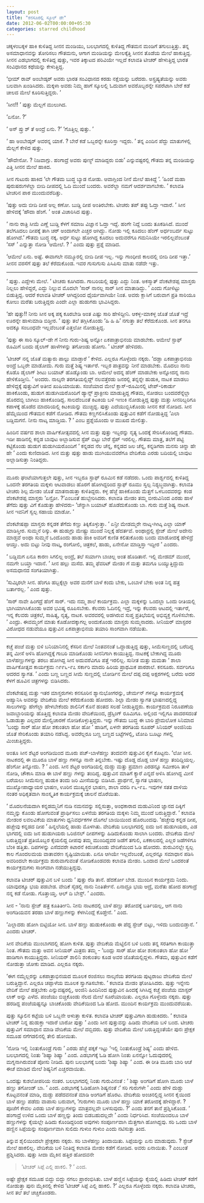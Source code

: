 ```yaml
---
layout: post
title: "ಕನಸೂರಲ್ಲಿ ಸ್ಕೂಲ್ ಡೇ"
date: 2012-06-02T00:00:00+05:30
categories: starred childhood
---
```

ಚಕ್ಕಳಂಬಕ್ಕಳ ಹಾಕಿ ಕುಳಿತಿದ್ದ ಸೀನನ ಮಂಡಿಯು, ಬಲಭಾಗದಲ್ಲಿ ಕುಳಿತಿದ್ದ ಗೌತಮನ
ಮಂಡಿಗೆ ತಗುಲುತ್ತಿತ್ತು. ತನ್ನ ಅಸಮಾಧಾನವನ್ನು ತೋರಿಸಲು ಗೌತಮನು, ಆಗಾಗ ಮಂಡಿಯನ್ನು
ಮೇಲಕ್ಕೆತ್ತಿ ಸೀನನ ತೊಡೆಯ ಮೇಲೆ ಹಾಕುತ್ತಿದ್ದ. ಸೀನನ ಎಡಭಾಗದಲ್ಲಿ ಕುಳಿತಿದ್ದ
ಪುತ್ತು, ಇವರ ತಿಕ್ಕಾಟದ ಪರಿವಿಯೇ ಇಲ್ಲದೆ ಕಲಾವತಿ ಟೀಚರ್ ಹೇಳುತ್ತಿದ್ದ ಭಾರತ
ಸಂವಿಧಾನದ ಕಥೆಯನ್ನು ಕೇಳುತ್ತಿದ್ದ.

‘ಭೀಮ್ ರಾವ್ ಅಂಬೇಡ್ಕರ್ ಅವರು ಭಾರತ ಸಂವಿಧಾನದ ಕರಡು ನಕ್ಷೆಯನ್ನು ಬರೆದರು.
ಅಸ್ಪ್ರಷ್ಯತೆಯನ್ನು ಅವರು ಬಲವಾಗಿ ಖಂಡಿಸಿದರು. ಮಕ್ಕಳಾ ಅವರು ನಿಮ್ಮ ಹಾಗೆ ಸ್ಕೂಲಲ್ಲಿ
ಓದುವಾಗ ಅವರೊಬ್ಬರನ್ನೇ ಸಪರೆಟಾಗಿ ಬೇರೆ ಕಡೆ ಚೀಲದ ಮೇಲೆ ಕೂರಿಸುತ್ತಿದ್ದರು. ’
<!--more-->
‘ಸೀನ!! ’ ಪುತ್ತು ಮೆಲ್ಲಗೆ ಮುಲುಗಿದ.

‘ಏನೋ. ?’

‘ ಅಸ್ ಪ್ರು ಶ್ ತೆ ಅಂದ್ರೆ ಏನು. ?’ ‘ಗೊತ್ತಿಲ್ಲ ಪುತ್ತು. ’

‘ ಹಾ ಅಂಬೇಡ್ಕರ್ ಅವರನ್ನ ಯಾಕೆ. ? ಬೇರೆ ಕಡೆ ಒಬ್ಬರನ್ನೇ ಕೂರಿಸ್ತಾ ಇದ್ದರು. ’ ತನ್ನ
ಎಂದಿನ ಪೆದ್ದು ಮಾತುಗಳಲ್ಲಿ ಮೆಲ್ಲಗೆ ಕೇಳಿದ ಪುತ್ತು.

‘ಹೌದೇನೋ. ? ನಿಜವಾಗ್ಲು. ಹಂಗಾದ್ರೆ ಅವರು ಪುಣ್ಯ್ ಮಾಡಿದ್ದರು ಬಿಡು’
ಎನ್ನುವಷ್ಟರಲ್ಲಿ ಗೌತಮ ತನ್ನ ಮಂಡಿಯನ್ನು ಎತ್ತಿ ಸೀನನ ಮೇಲೆ ಹಾಕಿದ.

ಸೀನ ಗುಟುರು ಹಾಕಿದ ‘ಲೇ ಗೌತಮ ಬುದ್ಧ ಬ್ಯಾಡ ನೋಡು. ಆವಾಗ್ಲಿಂದ ನೀನೆ ಮೇಲೆ ಹಾಕಿದ್ದೆ
’. ‘ಹಿಂದೆ ಮಹಾ ಪುರುಷರುಗಳೆಲ್ಲಾ ಬೀದಿ ದೀಪದಲ್ಲಿ ಓದಿ ಮುಂದೆ ಬಂದರು. ಅವರೆಲ್ಲಾ
ನಮಗೆ ಆದರ್ಶವಾಗಬೇಕು. ’ ಕಲಾವತಿ ಟೀಚರಿನ ಪಾಠ ಮುಂದುವರೆದಿತ್ತು.

‘ಪುತ್ತು ಅದು ಬೀದಿ ದೀಪ ಅಲ್ಲ ಕಣೋ. ಬುಡ್ಡಿ ದೀಪ ಅಂತಿರಬೇಕು. ಟೀಚರು ತಪ್ ತಪ್ಪು
ಓದ್ತಾ ಇದಾರೆ. ’ ಸೀನ ಹೇಳಿದಕ್ಕೆ ‘ಹೌದಾ ಹೆಂಗೆ. ’ ಅಂತ ವಿಚಾರಿಸಿದ ಪುತ್ತು.

‘ ನಾನು ರಾತ್ರಿ ಸೀಮೆ ಎಣ್ಣೆ ಬುಡ್ಡಿ ಕೆಳಗೆ ಸಮಾಜ ವಿಜ್ಞಾನ ಓದ್ತಾ ಇದ್ದೆ. ಹಂಗೇ
ನಿದ್ದೆ ಬಂದು ತೂಕಡಿಸಿದೆ. ಮುಂದೆ ತಲೆಗೂದಲು ದೀಪಕ್ಕೆ ತಾಗಿ ಚರ್ ಅಂದಾಗಲೇ ಎಚ್ಚರ
ಆಗಿದ್ದು. ನೋಡು ಇಲ್ಲಿ ಕೂದಲು ಹೆಂಗ್ ಅರ್ಧಂಬರ್ದ ಸುಟ್ಟು ಹೋಗಿದೆ.’ ಗೌತಮ ಬುದ್ಧ
ನಕ್ಕ. ಅರ್ಧ ಸುಟ್ಟು ಹೋಗಿದ್ದ ಕೂದಲು ಅದುವರೆಗೂ ಗಮನಿಸಿಯೇ ಇರಲಿಲ್ಲವೆಂಬಂತೆ ‘ಸಸ್ ’
ಎನ್ನುತ್ತಾ ನೋಡಿ ‘ಆಮೇಲೆ. ? ’ ಎಂದು ಪುತ್ತು ಪ್ರಶ್ನೆ ಮಾಡಿದ.

‘ಆಮೇಲೆ ಏನು. ಅಷ್ಟೆ. ಈವಾಗಲೇ ನಮ್ಮೂರಲ್ಲಿ ಬೀದಿ ದೀಪ ಇಲ್ಲ. ಇನ್ನು ಗಾಂಧೀಜಿ
ಕಾಲದಲ್ಲಿ ಬೀದಿ ದೀಪ ಇತ್ತಾ.’ ಸೀನನ ವರಸೆಗೆ ಪುತ್ತು ತಲೆ ಕೆರೆದುಕೊಂಡ. ಇವರ
ಗುಸುಗುಸು ಪಿಸಿಪಿಸು ಮಾತು ನಡೆದೇ ಇತ್ತು.

* * * * *

‘ ಪುತ್ತು. ಎದ್ದೇಳು ಮೇಲೆ. ’ ಟೀಚರು ಕೂಗಿದರು. ಗಾಬರಿಯಲ್ಲಿ ಪುತ್ತು ಎದ್ದು ನಿಂತ.
ಅಕಸ್ಮಾತ್ ವೆಂಕಟೇಶಪ್ಪ ಮಾಸ್ತರು ನಿಲ್ಲಲು ಹೇಳಿದ್ದರೆ, ಎದ್ದು ನಿಲ್ಲುವ ಮೊದಲೇ ‘ಸಾರ್
ನಾನಲ್ಲ ಸಾರ್ ಸೀನ ಮಾತಾಡಿದ್ದು. ’ ಎಂದು ಗೋಳಿಟ್ಟು ಬಿಡುತ್ತಿದ್ದ. ಆದರೆ ಕಲಾವತಿ
ಟೀಚರ್ ಆಗಿದ್ದರಿಂದ ಧೈರ್ಯವಾಗಿಯೇ ನಿಂತ. ಅವರು ಕ್ಲಾಸಿಗೆ ಬರುವಾಗ ಪ್ರತಿ ಸಾರಿಯೂ
ಕೋಲು ಮರೆತು ಬರುತ್ತಿದ್ದರು ಎಂದೇ ಎಲ್ಲಾ ಹುಡುಗರು ಭಾವಿಸಿದ್ದರು.

‘ಹೇ ಪುತ್ತು!! ನೀನು ಸೀನ ಅಕ್ಕ ಪಕ್ಕ ಕೂರಬೇಡಿ ಅಂತ ಎಷ್ಟು ಸಾರಿ ಹೇಳಿದ್ದೀನಿ.
ಆಕಳ್ಳ-ಮಾಕಳ್ಳ ಜೊತೆ ಜೊತೆ ಇದ್ರೆ ಊರನ್ನೇ ಹಾಳುಮಾಡಿ ಬಿಡ್ತೀರ. ’ ಪುತ್ತು ತಲೆ
ತಗ್ಗಿಸಿಕೊಂಡು ‘ಹಿ ಹಿ ಹಿ’ ನಗುತ್ತಾ ತಲೆ ಕೆರೆದುಕೊಂಡ. ಸೀನ ತನಗೂ ಅದಕ್ಕೂ ಸಂಬಂಧವೇ
ಇಲ್ಲವೆಂಬಂತೆ ಎತ್ತಲೋ ನೋಡುತ್ತಿದ್ದ.

‘ಪುತ್ತು ಈ ಸಾರಿ ಸ್ಕೂಲ್-ಡೇ ಗೆ ನೀನು ಗುರು-ಶಿಷ್ಯ ಅನ್ನೋ ಏಕಪಾತ್ರಾಭಿನಯ ಮಾಡಬೇಕು.
ಆಮೇಲೆ ಸ್ಟಾಫ್ ರೂಮಿಗೆ ಬಂದು ಡೈಲಾಗ್ ಹಾಳೆಗಳನ್ನು ತಗೋಂಡು ಹೋಗು. ’ ಟೀಚರ್ ಹೇಳಿದರು.

‘ಟೀಚರ್ ನನ್ನ ಜೊತೆ ಮತ್ಯಾರು ಪಾಲ್ಟು ಮಾಡ್ತಾರೆ ’ ಕೇಳಿದ. ಎಲ್ಲರೂ ಗೊಳ್ಳೆಂದು
ನಕ್ಕರು. ‘ದಡ್ಡಾ ಏಕಪಾತ್ರಾಭಿನಯ ಅಂದ್ರೆ ಒಬ್ಬರೇ ಮಾಡೋದು. ಗುರು ಮತ್ತೆ ಶಿಷ್ಯ
ಇರ್ತಾರೆ. ಇಬ್ಬರ ಪಾತ್ರವನ್ನು ನೀನೆ ಮಾಡಬೇಕು. ಮೊದಲು ನಾನು ಕೊಡೊ ಡೈಲಾಗ್ ಶೀಟು
ಬಯಾಟ್ ಹೊಡ್ಕೊಂಡು ಬಾ. ಆಮೇಲೆ ಅದನ್ನ ಹೆಂಗ್ ಮಾಡಬೇಕು ಅನ್ನೋದನ್ನ ನಾನು
ಹೇಳಿಕೊಡ್ತೀನಿ. ’ ಅಂದರು. ನಾಲ್ಕನೇ ತರಗತಿಯಲ್ಲಿದ್ದ್ ನಲವತ್ತೆರಡು ಜನರಲ್ಲಿ
ತನ್ನನ್ನೇ ಹುಡುಕಿ, ನಾಟಕ ಮಾಡಲು ಹೇಳಿದ್ದಕ್ಕೆ ಪುತ್ತುವಿಗೆ ಅತೀವ ಖುಷಿಯಾಯಿತು.
ಸಂಜೆಯಾದ ಮೇಲೆ ಕ್ಲಾಸ್-ರೂಮಿನಲ್ಲಿ ಟೇಪ್-ರಿಕಾರ್ಡು ಹಾಕಿಕೊಂಡು, ಹುಡುಗ
ಹುಡುಗಿಯರೊಂದಿಗೆ ಡ್ಯಾನ್ಸ್ ಪ್ರಾಕ್ಟೀಸು ಮಾಡುತ್ತಿದ್ದ ಗೌತಮ, ನೋಡಲು
ಬಂದವರೆನ್ನೆಲ್ಲಾ ಹೊರದಬ್ಬಿ ಬಾಗಿಲು ಹಾಕಿಕೊಂಡಿದ್ದ. ಸಾಲದೆಂಬಂತೆ ಕಿಟಕಿಯ ಬಳಿ ಇಣುಕಿ
ನೋಡುತ್ತಿದ್ದ ಪುತ್ತು ಮತ್ತು ಸೀನರಿಬ್ಬರಿಗೂ ಕಪಾಳಕ್ಕೆ ಹೊಡೆದ ಮಾದರಿಯಲ್ಲಿ
ಕಿಟಕಿಯನ್ನು ಮುಚ್ಚಿದ್ದ. ಪುತ್ತು ಎದೆಯುಬ್ಬಿಸಿಕೊಂಡು ಸೀನನ ಕಡೆ ನೋಡಿದ. ಸೀನ
ಹೆಮ್ಮೆಯಿಂದ ಗೌತಮನ ಕಡೆಗೆ ನೋಡಿದ. ಗೌತಮ ಕಣ್ಣಗಲಿಸಿಕೊಂಡು ಪುತ್ತುವಿನ ಕಡೆಗೆ
ನೋಡುತ್ತಿದ್ದ ‘ಎಲಾ ಬಡ್ಡಿಮಗನೆ. ನೀನು ನಾಟ್ಕ ಮಾಡ್ತಿಯ. ? ’ ಎಂಬ ಪ್ರಶ್ನೆಯೊಂದು ಆ
ಮುಖದ ಮೇಲಿತ್ತು.

ಹಿಂದಿನ ವರ್ಷದ ಶಾಲಾ ವಾರ್ಷಿಕೋತ್ಸವದಲ್ಲಿ ಸೀನ ಮತ್ತು ಪುತ್ತು ಇಬ್ಬರನ್ನು ನೃತ್ಯ
ಒಂದಕ್ಕೆ ಸೇರಿಸಿಕೊಂಡಿದ್ದ ಗೌತಮ. ಇಡೀ ಹಾಡಿನಲ್ಲಿ ಕನ್ನಡ ಬಾವುಟ ಅಲ್ಲಾಡಿಸುವ ಸ್ಟೆಪ್
ಬಿಟ್ಟು ಬೇರೆ ಸ್ಟೆಪ್ ಇರಲಿಲ್ಲ. ಗೌತಮ ಮಾತ್ರ, ತಲೆಗೆ ಪಟ್ಟಿ ಕಟ್ಟಿಕೊಂಡು ಹುಡುಗ
ಹುಡುಗಿಯರೊಂದಿಗೆ ‘ ಕನ್ನಡದ ನೆಲ ಚೆನ್ನ, ಕನ್ನಡದ ಜಲ ಚೆನ್ನ, ಕನ್ನಡಿಗರಾ ಮನಸು
ಚಿನ್ನಾ ಹೇ ಹೇ ’ ಎಂದು ಕುಣಿದಾಡಿದ. ಸೀನ ಮತ್ತು ಪುತ್ತು ಹಾಡು ಮುಗಿಯುವವರೆಗೂ
ವೇದಿಕೆಯ ಎರಡು ಬದಿಯಲ್ಲಿ ಬಾವುಟ ಅಲ್ಲಾಡಿಸುತ್ತಾ ನಿಂತಿದ್ದರು.

* * * * *

ಮೂರು ಘಂಟೆಯಾಗುತ್ತಲೇ ಪುತ್ತು, ಸೀನ ಇಬ್ಬರೂ ಸ್ಟಾಫ್ ರೂಮಿನ ಕಡೆ ನಡೆದರು. ಒಂದು
ಪಾರ್ಶ್ವದಲ್ಲಿ ಕುಳಿತಿದ್ದ ಒಂದನೇ ತರಗತಿಯ ಮಕ್ಕಳು ಆಟವಾಡಲು ಹೊರಗೆ ಹೋಗಿದ್ದರಿಂದ
ಸ್ಟಾಫ್ ರೂಮು ಸ್ವಲ್ಪ ನಿಶ್ಯಬ್ಧವಾಗಿತ್ತು. ಕಲಾವತಿ ಟೀಚರು ಶಿಲ್ಪ ಮೇಡಂ ಜೊತೆ
ಮಾತನಾಡುತ್ತಾ ಕುಳಿತಿದ್ದರು. ಕಳ್ಳ ಹೆಜ್ಜೆ ಹಾಕಿಕೊಂಡು ಮೆತ್ತಗೆ ಒಳಬಂದವರನ್ನು ಕಂಡ
ವೆಂಕಟೇಶಪ್ಪ ಮಾಸ್ತರು ‘ಏನ್ರೋ. ?’ಎಂಬಂತೆ ಹುಬ್ಬೇರಿಸಿದರು. ಕಲಾವತಿ ಮೇಡಂ ತಮ್ಮ
ಬೀರುವಿನಿಂದ ಎರಡು ಹಾಳೆ ತೆಗೆದು ಪುತ್ತು ವಿಗೆ ಕೊಡುತ್ತಾ ಹೇಳಿದರು- ‘ಚೆನ್ನಾಗಿ
ಬಯಾಟ್ ಹೊಡೆದುಕೊಂಡು ಬಾ. ಗುರು ಮತ್ತೆ ಶಿಷ್ಯ ನಾಟಕ. ಸೀನ ಇವನಿಗೆ ಸ್ವಲ್ಪ ಸಹಾಯ
ಮಾಡೋ. ’

ವೆಂಕಟೇಷಪ್ಪಾ ಮಾಸ್ತರು ಕನ್ನಡಕ ತೆಗೆದು ಕಣ್ಣು ತಿಕ್ಕಿಕೊಳ್ಳುತ್ತಾ. ‘ ಏನ್ರೀ
ಮೇಡಮ್ಮರೇ ನಾಟ್ಕ-ಗೀಟ್ಕ ಎಲ್ಲಾ ಯಾಕ್ ಮಾಡಿಸ್ತೀರ. ಸುಮ್ಮನೆ ರಿಸ್ಕು. ಈ ಹುಡುಗ್ರು
ಮೇಷ್ಟ್ರು ಮುಂದೆ ನಿಲ್ಲಕ್ಕೆ ಹೆದರ್ತವೆ. ಅಂಥಾದ್ರಲ್ಲಿ ಸ್ಟೇಜ್ ಮೇಲೆ ಅದೇನು ಮಾಡ್ತವೆ
ಅಂಥಾ ಸುಮ್ಮನೆ ಒಂದೊಂದು ಹಾಡು ಹಾಕಿ ಅವರಿಗೆ ಕುಣಿತ ಕಲಿತುಕೊಂಡು ಬಂದು ಮಾಡೋದಕ್ಕೆ
ಹೇಳಿದ್ರೆ ಆಯ್ತು. ಅದು ಬಿಟ್ಟು ನೀವು ನಾಟ್ಕ, ರಂಗೋಲಿ, ಚಿತ್ರಕಲೆ, ಹಾಡು, ಏನೇನೋ
ಮಾಡ್ತಿಸ್ತಾ ಇದ್ದೀರ ’ ಎಂದರು.

‘ ಬಡ್ಡಿಮಗ ಏನೂ ಕಾರಣ ಸಿಗಲಿಲ್ಲ ಅಂದ್ರೆ, ತಲೆ ಸರ್ಯಾಗಿ ಬಾಚಿಲ್ಲ ಅಂತ ಹೊಡಿತಾನೆ.
ಇಲ್ಲಿ ಮೇಡಮ್ ಮುಂದೆ, ನಮಗೇ ಬಯ್ತಾ ಇದಾನೆ. ’ ಸೀನ ಹಲ್ಲು ಮಸೆದ. ತಮ್ಮ ಫೆವರಿಟ್ ಮೇಡಂ
ಗೆ ಮತ್ತು ತಮಗೂ ಬಯ್ಯುತ್ತಿದ್ದುದು ಅಸಮಧಾನದ ಸಂಗತಿಯಾಗಿತ್ತು.

‘ಸುಮ್ಕಿರಲೇ ಸೀನ. ಹೆಂಗೂ ಹಬ್ಬಕ್ಕೆಲ್ಲಾ ಅವರ ಮನೆಗೆ ಬಾಳೆ ಕಂದು ಬೇಕು, ಒಂಬಾಳೆ ಬೇಕು
ಅಂತ ನಿನ್ನ ಹತ್ರ ಬರ್ತಾರಲ್ಲ. ’ ಎಂದ ಪುತ್ತು.

‘ಸಾರ್ ನಾವೇ ಹಿಂಗದ್ರೆ ಹೆಂಗೆ ಸಾರ್. ಇದು ನಮ್ಮ ಶಾಲೆ ಕಾರ್ಯಕ್ರಮ. ಎಲ್ಲಾ ಮಕ್ಕಳನ್ನು
ಒಂದಲ್ಲಾ ಒಂದು ರೀತಿಯಲ್ಲಿ ಭಾಗಿಯಾಗಿಸಿಕೊಂಡು ಅವರ ಭವಿಷ್ಯ ರೂಪಿಸಬೇಕು. ಕೆಲವರು
ಓದಿನಲ್ಲಿ ಇದ್ರೆ, ಇನ್ನು ಕೆಲವರು ಆಟದಲ್ಲಿ ಇರ್ತಾರೆ, ಇನ್ನ ಕೆಲವರು ಚಿತ್ರಕಲೆ,
ಸಾಹಿತ್ಯ, ನೃತ್ಯ, ನಾಟಕ. ಅವರವರಲ್ಲಿ ಅಡಗಿರುವ ಸುಪ್ತ ಪ್ರತಿಭೆಯನ್ನ ಅಭಿವ್ಯಕ್ತ
ಗೊಳಿಸಬೇಕು. ’ ಎಂದ್ರು. ಈವಮ್ಮಂಗೆ ಮಾತು ಕೊಡೋದಕ್ಕಾಗಲ್ಲ ಅಂದುಕೊಂಡು ಮಾಸ್ತರು
ಸುಮ್ಮನಾದರು. ಸೀನಿಯರ್ ಮಾಸ್ಟರರ ವಿರೋಧದ ನಡುವೆಯೂ ಪುತ್ತುವಿನ ಏಕಪಾತ್ರಾಭಿನಯ ತಯಾರಿ
ಸಾಂಗವಾಗಿ ನಡೆಯಿತು.

* * * * *

ಕಚ್ಚೆ ಪಂಜೆ ಮತ್ತು ಬಿಳಿ ಬನಿಯಾನಿನಲ್ಲಿ ಕೆಸರಿನ ಮೇಲೆ ನಿಂತವನಂತೆ ಒದ್ದಾಡುತ್ತಿದ್ದ
ಪುತ್ತು, ಸೀಮೆಸುಣ್ಣದಲ್ಲಿ ಬರೆದಿದ್ದ ತನ್ನ ಮೀಸೆ ಅಳಿಸಿ ಹೋಗಿದ್ದಕ್ಕೆ ಗಾಬರಿ
ಮಾಡಿಕೊಂಡು ಸೀನನಿಗಾಗಿ ಕಾಯುತ್ತಿದ್ದ. ನಾಟಕಕ್ಕೆ ಬೇಕಾಗಿದ್ದ ಮೂರು ಬಾಳೆಹಣ್ಣುಗಳನ್ನು
ತರಲು ಹೋಗಿದ್ದ ಸೀನ ಅದುವರೆವಿಗೂ ಪತ್ತೆ ಇರಲಿಲ್ಲ. ಸುನೀತ ಮತ್ತು ಮಮತಾ ‘ ಶಾಲಾ
ವಾರ್ಷಿಕೋತ್ಸವ ಕಾರ್ಯಕ್ರಮ ೧೯೯೬-೯೭ ಸರ್ಕಾರಿ ಮಾದರಿ ಹಿರಿಯ ಪ್ರಾಥಮಿಕ ಪಾಠಶಾಲೆ.
ಕನಸೂರು. ಸರ್ವರಿಗೂ ಆದರದ ಸ್ವಾಗತ. ’ ಎಂದು ಬಣ್ಣ ಬಣ್ಣದ ಸೀಮೆ ಸುಣ್ಣದಲ್ಲಿ ಬೋರ್ಡಿನ
ಮೇಲೆ ದಪ್ಪ ದಪ್ಪ ಅಕ್ಷರಗಳಲ್ಲಿ ಬರೆದು ಅದರ ಕೆಳಗೆ ಹೂವಿನ ಚಿತ್ರಗಳನ್ನು ಬಿಡಿಸಿದರು.

ವೆಂಕಟೇಷಪ್ಪ ಮತ್ತು ಇತರ ಮಾಸ್ತರುಗಳು ಕನಸೂರಿನ ಶ್ಯಾನುಭೋಗರನ್ನು, ಚೇರ್ಮನ್ ಗಳನ್ನೂ
ಕಾರ್ಯಕ್ರಮಕ್ಕೆ ಆಹ್ವಾನಿಸಿ ಅವರನ್ನು ವೇದಿಕೆಯ ಮೇಲೆ ಕರೆದುಕೊಂಡು ಹೋದರು. ಶಿಲ್ಪಾ
ಮೇಡಂ ಸ್ವಾಗತ ಭಾಷಣದಲ್ಲಿದ್ದ ಸಾಲುಗಳನ್ನು ಹೇಗೆಲ್ಲಾ ಹೇಳಬೇಕೆಂದು ಶಾಲಿನಿಗೆ ಕೊನೆ
ಹಂತದ ಸಲಹೆ ನೀಡುತ್ತಿದ್ದರು. ಕಾರ್ಯಕ್ರಮದ ನಿರೂಪಣೆಯ ಜವಾಬ್ದಾರಿಯನ್ನು ಹೊತ್ತಿದ್ದ
ಕಲಾವತಿ ಮೇಡಂ ವೇದಿಕೆಯಿಂದ, ಡ್ರೆಸ್ಸಿಂಗ್ ರೂಮಿಗೂ. ಅಲ್ಲಿಂದ ಇಲ್ಲಿಗೂ ಪಾದರಸದಂತೆ
ಓಡಾಡುತ್ತಾ ಎಲ್ಲದರ ಮೇಲ್ವಿಚಾರಣೆ ನೋಡಿಕೊಳ್ಳುತ್ತಿದ್ದರು. ಇನ್ನು ಗೌತಮ ಬುದ್ಧ ಈ
ಬಾರಿ ಪ್ರೇಮಲೋಕ ಸಿನಿಮಾದ ‘ಬಂದ್ಲು ಸಾರ್ ಹೋ ಹೋ ಶಕುಂತಲಾ ಹೋ ಹೋ ’ ಹಾಡಿಗೆ, ಏಳನೇ
ತರಗತಿಯ ಸೂಪರ್ ಸಿನಿಯರ್ ಅಂಜಿನಿಯ ಜೊತೆ ಸೇರಿಕೊಂಡು ತಯಾರಿ ನಡೆಸಿದ್ದ. ಅವರೆಲ್ಲರೂ
ಬಣ್ಣ ಬಣ್ಣದ ಬಟ್ಟೆಗಳಲ್ಲಿ, ಟೋಪಿ ಬೂಟ್ಸು ಗಳಲ್ಲಿ ಮಿಂಚುತ್ತಿದ್ದರು.

ಅಂತೂ ಸೀನ ಶೆಟ್ಟರ ಅಂಗಡಿಯಿಂದ ಮೂರು ಪಚ್-ಬಾಳೆಹಣ್ಣು ತಂದವನೇ ಪುತ್ತುವಿನ ಕೈಗೆ
ಕೊಟ್ಟನು. ‘ಲೋ ಸೀನ. ನಾಟಕದಲ್ಲಿ ಈ ಮೂರೂ ಬಾಳೆ ಹಣ್ಣು ಗಳನ್ನೂ ನಾನೇ ತಿನ್ನಬೇಕು.
ಇಷ್ಟು ದೊಡ್ಡ ದೊಡ್ಡ ಬಾಳೆ ಹಣ್ಣು ತಂದಿದ್ದಿಯಲ್ಲ. ಹೆಂಗೋ ತಿನ್ನೋದು. ? ’ ಎಂದ. ಸೀನ
ಶೆಟ್ಟರ ಅಂಗಡಿಯಲ್ಲಿ ದುಡ್ಡು ಮತ್ತು ಪ್ರಮಾಣ ಎರಡನ್ನೂ ಸಮೀಕರಿಸಿ ತಾಳೆ ನೋಡಿ, ಚೌಕಾಸಿ
ಮಾಡಿ ಈ ಬಾಳೆ ಹಣ್ಣು ಗಳನ್ನು ತಂದಿದ್ದ. ಪುತ್ತುವಿನ ಮಾತಿಗೆ ಕ್ಯಾರೆ ಎನ್ನದೆ ಅಳಿಸಿ
ಹೋಗಿದ್ದ ಮೀಸೆ ಬರೆಯಲು ಸೀಮೆಸುಣ್ಣ ಹುಡುಕಿ ತಂದು ಜರಿ ಮೀಸೆಯನ್ನು ಬಿಡಿಸಿದ.
ಪ್ರಾರ್ಥನೆ, ಸ್ವಾಗತ ಭಾಷಣ, ಮುಖ್ಯೋಪಾಧ್ಯಾಯರ ಭಾಷಣ, ಊರಿನ ಮುಖ್ಯಸ್ಥರ ಭಾಷಣ, ಶಾಲಾ
ವರದಿ ೯೬-೯೭. ಇವುಗಳ ಸತತ ದಾಳಿಯ ನಂತರ ಅಧಿಕೃತವಾಗಿ ಸಾಂಸ್ಕೃತಿಕ ಕಾರ್ಯಕ್ರಮಕ್ಕೆ
ಚಾಲನೆ ದೊರೆಯಿತು.

‘ ಮೊದಲನೆಯದಾಗಿ ಕನ್ನಡಮ್ಮನಿಗೆ ನುಡಿ ನಮನವನ್ನು ಸಲ್ಲಿಸುತ್ತಾ, ಅಂಧಕಾರಾದ ಮಡುವಿನಿಂದ
ಜ್ಞಾನದ ದಿಕ್ಕಿಗೆ ನಮ್ಮನ್ನು ಕೊಂಡು ಹೋಗುವಂತೆ ಪ್ರಾರ್ಥಿಸಲು ಏಳನೆಯ ತರಗತಿಯ ಮಕ್ಕಳು
ನಿಮ್ಮ ಮುಂದೆ ಬರುತ್ತಿದ್ದಾರೆ. ’ ಕಲಾವತಿ ಮೇಡಂರ ಲವಲವಿಕೆಯ ಮಾತುಗಳು ಧ್ವನಿವರ್ಧಕಗಳ
ದೊಗಲೆ ಬಾಯಿಯಿಂದ ಹೊರಬಂದವು. ‘ಹಚ್ಚೇವು ಕನ್ನಡ ದೀಪ, ಹಚ್ಚೇವು ಕನ್ನಡದ ದೀಪ ’
ಹಿನ್ನಲೆಯಲ್ಲಿ ಹಾಡು ಮೊಳಗಿತು. ವೇದಿಕೆಯ ಬಲಭಾಗದಲ್ಲಿ ಐದು ಜನ ಹುಡುಗಿಯರು, ಎಡ
ಭಾಗದಲ್ಲಿ ಐದು ಜನ ಹುಡುಗಿಯರು ಒರಿಜಿನಲ್ ದೀಪಗಳನ್ನು ಹಿಡಿದುಕೊಂಡು ಸಾಲಾಗಿ ಬಂದರು.
ವೇದಿಕೆಯ ಮೇಲೆ ಬರುತ್ತಿದ್ದಂತೆ ಪ್ರತಿಯೊಬ್ಬರ ಕೈಯಲಿದ್ದ ದೀಪವು ತಮ್ಮ ಮುಂದಿದ್ದವರ
ಜಡೆಗೆ ತಗುಲಿ, ಏಕಕಾಲದಲ್ಲಿ ಎಲ್ಲರ ಜಡೆಗಳಿಗೂ ಬೆಂಕಿ ಹತ್ತಿತು. ದಿಪಗಳನ್ನು ಎಸೆದವರೇ
ಕಿಟಾರನೆ ಕಿರುಚಿಕೊಂಡು ವೇದಿಕೆಯಿಂದ ಓಡಿ ಹೋದರು. ಶುರುವಿನಲ್ಲೇ ಸ್ವಲ್ಪ ಕಾಲ ಗೊಂದಲಮಯ
ವಾತಾವರಣ ಸೃಷ್ಟಿಯಾಯಿತು. ಏನೂ ಆಗಿಯೇ ಇಲ್ಲವೆಂಬಂತೆ, ಎಲ್ಲರನ್ನೂ ಸಮಾಧಾನ ಪಡಿಸಿ
ಅವರಿಂದಲೇ ಕಾರ್ಯಕ್ರಮ ಶುರುವಾಗುವಂತೆ ನೋಡಿಕೊಂಡವರು ಕಲಾವತಿ ಮೇಡಂ. ಒಂದಾದ ಮೇಲೆ
ಒಂದರಂತೆ ಕಾರ್ಯಕ್ರಮಗಳು ಸಾಂಗವಾಗಿ ನಡೆಯುತ್ತಿದ್ದವು.

ಕಲಾವತಿ ಟೀಚರ್ ಪುತ್ತುವಿನ ಬಳಿ ಬಂದು ‘ ಪುತ್ತು ರೆಡಿ ತಾನೆ. ಹೆದರ್ಕೋ ಬೇಡ. ಮುಂದಿನ
ಕಾರ್ಯಕ್ರಮ ನಿಂದು. ಯಾವುದಕ್ಕೂ ಭಯ ಪಡಬೇಡ. ವೇದಿಕೆ ಸೈಡಲ್ಲಿ ನಾನು ನಿಂತಿರ್ತೇನೆ.
ಏನಾದ್ರೂ ಭಯ ಆದ್ರೆ, ಮರೆತು ಹೋದ ಹಂಗಾದ್ರೆ ನನ್ನ ಕಡೆ ನೋಡು. ಗೊತ್ತಾಯ್ತ. ಆಲ್ ದಿ
ಬೇಸ್ಟ್. ’ ಎಂದರು.

ಸೀನ - ‘ನಾನು ಸ್ಟೇಜ್ ಹತ್ರ ಕೂತಿರ್ತೀನಿ. ನೀನು ನಾಟಕದಲ್ಲಿ ಬಾಳೆ ಹಣ್ಣು ತರೋದಕ್ಕೆ
ಬರ್ತಿಯಲ್ಲ, ಆಗ ನಾನು ಅಂಗಡಿಯವನ ತರಹಾ ಬಾಳೆ ಹಣ್ಣುಗಳನ್ನು ಕೆಳಗಿನಿಂದ್ಲೆ ಕೊಡ್ತೇನೆ.
’ ಎಂದ.

‘ಎಲ್ಲಾದರು ಹೋಗಿ ಬಿಟ್ಟಿಯೋ ಸೀನ. ಬಾಳೆ ಹಣ್ಣು ಹುಡುಕಿಕೊಂಡು ಈ ಪೆದ್ದ ಸ್ಟೇಜ್
ಬಿಟ್ಟು, ಇಳಿದು ಬಂದುಬಿಡ್ತಾನೆ. ’ ಎಂದರು ಟೀಚರ್.

ಸೀನ ವೇದಿಕೆಯ ಮುಂಬಾಗದಲ್ಲಿ ಹೋಗಿ ಕುಳಿತ. ಪುತ್ತು ವೇದಿಕೆಯ ಮೆಟ್ಟಿಲಿನ ಬಳಿ ಬಂದು
ತನ್ನ ಸರತಿಗಾಗಿ ಕಾಯುತ್ತಾ ನಿಂತ. ಗೌತಮ ಮತ್ತು ಅವನ ಸೀನಿಯರ್ ಮಿತ್ರರು ತಮ್ಮ -
‘ಬಂದ್ಲು ಸಾರ್ ಹೋ ಹೋ ಶಂಕುಂತಲಾ ಹೋ ಹೋ ’ ಹಾಡಿಗಾಗಿ ಕಾಯುತ್ತಿದ್ದರು. ಸೀನಿಯರ್
ಶಾಲಿನಿ ಶಂಕುಂತಲ ಕೂಡ ಅವರ ಜೊತೆಯಲ್ಲಿದ್ದಳು. ಗೌತಮ, ಪುತ್ತುವಿನ ಕಡೆಗೆ ನೋಡುತ್ತಾ
ಜೋಕು ಮಾಡಿದ. ಎಲ್ಲರೂ ನಕ್ಕರು.

‘ಈಗ ನಮ್ಮೆಲ್ಲರನ್ನು ಏಕಪಾತ್ರಾಭಿನಯದ ಮೂಲಕ ರಂಜಿಸಲು ನಾಲ್ಕನೆಯ ತರಗತಿಯ ಪುಟ್ಟರಾಜು
ವೇದಿಕೆಯ ಮೇಲೆ ಬರುತ್ತಿದ್ದಾನೆ. ಎಲ್ಲರೂ ಚಪ್ಪಾಳೆಯ ಮೂಲಕ ಸ್ವಾಗತಿಸಬೇಕು. ’ ಕಲಾವತಿ
ಮೇಡಂ ಘೋಷಿಸಿದರು. ಪುತ್ತು ಇನ್ನೇನು ವೇದಿಕೆ ಮೇಲೆ ಹತ್ತಬೇಕು ಎನ್ನುವಷ್ಟರಲ್ಲಿ,
ಅಂಜಿನಿ ಹಿಂದಿನಿಂದ ಪುತ್ತುವಿನ ಹಿಂದಕ್ಕೆ ಸಿಗಿಸಿದ್ದ ಕಚ್ಚೆ ಪಂಜೆಯ ಮಾಸ್ಟರ್ ಲಾಕ್
ಅನ್ನು ಎಳೆದ. ಪಂಜೆಯು ಬಿಚ್ಚಿಕೊಂಡು ನೆಲದ ಮೇಲೆ ಸೂರೆಯಾಯಿತು. ಎಲ್ಲರೂ ಗೊಳ್ಳೆಂದು
ನಕ್ಕರು. ಪುತ್ತು ಹರಡಿದ್ದ ಪಂಜೆಯಷ್ಟನ್ನೂ ಬಾಚಿಕೊಂಡು ವೇದಿಕೆಯಿಂದ ಓಡಿ ಹೋದ. ಮುಂದಿನ
ಕಾರ್ಯಕ್ರಮ ಮುಂದುವರೆಯಿತು.

ಪುತ್ತು ಸ್ಕೂಲಿನ ಕಟ್ಟೆಯ ಬಳಿ ಒಬ್ಬನೇ ಅಳುತ್ತಾ ಕುಳಿತ. ಕಲಾವತಿ ಟೀಚರ್
ಪುತ್ತುವಿಗಾಗಿ ಹುಡುಕಿದರು. ‘ ಕಲಾವತಿ ಟೀಚರ್ ನಿನ್ನ ಹುಡುಕ್ತಾ ಇದಾರೆ ಬಾರೋ ಪುತ್ತು
’ ಎಂದು ಸೀನ ಪುತ್ತುವನ್ನು ಹಿಡಿದು ವೇದಿಕೆಯ ಬಳಿ ಬಂದ. ಟೀಚರು ಪುತ್ತುವಿಗೆ ಸಮಾಧಾನ
ಮಾಡಿ ವೇದಿಕೆಯ ಮೇಲೆ ದಬ್ಬಿದರು. ಪುತ್ತು ವೇದಿಕೆಯ ಮೇಲೆ ಬರುತ್ತಿದ್ದಂತೆಯೇ ಪುನಃ
ಪ್ರೇಕ್ಷಕ ಸಮೂಹ ನಗೆಗಡಲಿನಲ್ಲಿ ತೇಲಿ ಹೋಯಿತು.

‘ನೋಡಿ ಇಲ್ಲಿ ನಿಂತುಕೊಂಡ್ರೆ ಗುರು ’ ಎರಡು ಹೆಜ್ಜೆ ಪಕ್ಕಕೆ ಇಟ್ಟು ‘ಇಲ್ಲಿ
ನಿಂತುಕೊಂಡ್ರೆ ಶಿಷ್ಯ’ ಎಂದು ಹೇಳಿದ. ಬಲಭಾಗದಲ್ಲಿ ನಿಂತು ‘ಶಿಷ್ಯಾ ಶಿಷ್ಯಾ ’ ಎಂದ.
ಎಡಭಾಗಕ್ಕೆ ಓಡಿ ಹೋಗಿ ನಿಂತು ಏನನ್ನೋ ಓದುವುದರಲ್ಲಿ ಮಗ್ನನಾಗಿರುವಂತೆ ಪೋಸು ನೀಡಿದ.
ಪುನಃ ಬಲಭಾಗಕ್ಕೆ ಬಂದು ‘ಶಿಷ್ಯಾ ಶಿಷ್ಯಾ ’ ಎಂದ. ಈ ರೀತಿ ಮೂರು ಬಾರಿ ಆಚೆ ಈಚೆ ಮಾಡಿದ
ಮೇಲೆ ಶಿಷ್ಯನಿಗೆ ಎಚ್ಚರವಾಯಿತು.

ಒಂದಷ್ಟು ಕುಶಲೋಪರಿಯ ನಂತರ. ಬಲಭಾಗದಲ್ಲಿ ನಿಂತು ಗುರುವಿನಂತೆ : ‘ ಶಿಷ್ಯಾ ಅಂಗಡಿಗೆ
ಹೋಗಿ ಮೂರು ಬಾಳೆ ಹಣ್ಣು ತಗೋಂಡ್ ಬಾ. ’ ಎಂದ. ಎಡಭಾಗಕ್ಕೆ ಓಡಿಹೋಗಿ ಶಿಷ್ಯನಂತೆ :‘
ಸರಿ ಗುರುಗಳೇ ’ ಎಂದು ಹೇಳಿ ದುಡ್ಡು ಕೊಟ್ಟವನಂತೆ ಮಾಡಿ, ದುಡ್ಡು ಪಡೆದವನಂತೆ ಮಾಡಿ
ಅಂಗಡಿಗೆ ಹೊರಟ. ವೇದಿಕೆಯ ಅಂಚಿನಲ್ಲಿದ್ದ ಸೀನನ ಕೈಯಿಂದ ಬಾಳೆ ಹಣ್ಣು ಪಡೆದು ವಾಪಾಸು
ಬರುವಾಗ, ‘ಗುರುಗಳು ಮೂರು ಬಾಳೆ ಹಣ್ಣು ಯಾಕೆ ತರೋದಕ್ಕೆ ಹೇಳಿದ್ದಾರೆ. ? ಪೂಜೆಗೆ ಕೇವಲ
ಎರಡು ಬಾಳೆ ಹಣ್ಣುಗಳನ್ನು ಮಾತ್ರವಲ್ಲವೇ ಬಳಸುವುದು. ?’ ಎಂದು ತನಗೆ ತಾನೆ
ಪ್ರಶ್ನಿಸಿಕೊಂಡ. ‘ ಹಂಗಾದ್ರೆ ಉಳಿದ ಒಂದು ಬಾಳೆ ಹಣ್ಣನ್ನು ತಿಂದು ಬಿಡಬಹುದಲ್ಲವೇ ’
ಎಂದು ನಿರ್ಧರಿಸಿದ. ಸಂಜೆಯಿಂದಲೂ ಬಾಳೆ ಹಣ್ಣುಗಳನ್ನು ಕೈಯಲ್ಲೇ ಹಿಡಿದು ಕೊಂಡಿದ್ದರಿಂದ
ಅವುಗಳು ಸಂಪೂರ್ಣವಾಗಿ ಮೆತ್ತಗಾಗಿ ಹೋಗಿದ್ದವು. ಸರಿ ಒಂದು ಬಾಳೆ ಹಣ್ಣಿನ ಸಿಪ್ಪೆಯನ್ನು
ಸಂಪೂರ್ಣವಾಗಿ ಸುಲಿದು ಗುಳುಂ ಗುಳುಂ ಎಂದು ನಟಿಸುತ್ತಾ ತಿಂದ.

ತಿನ್ನುವ ಶೈಲಿಯಿಂದಲೇ ಪ್ರೇಕ್ಷಕರು ನಕ್ಕರು. ಸರಿ ಬಾಳೆಹಣ್ಣು ತಿಂದಾಯಿತು.
ಸಿಪ್ಪೆಯನ್ನು ಏನು ಮಾಡುವುದು. ? ಸ್ಟೇಜ್ ಮೇಲೆ ಹಾಕಲಿಲ್ಲ. ವೇದಿಕೆಯ ಬಳಿ ನಿಂತಿದ್ದ
ಕಲಾವತಿ ಮೇಡಂ ಕಡೆಗೆ ನೋಡಿದ. ಅವರು ಏನಾಯಿತು. ? ಎಂಬಂತೆ ಪ್ರಶ್ನಿಸಿದರು. ಪುತ್ತು
ಸೀದಾ ಮೈಕಿನ ಹತ್ತಿರ ಹೋದವನೇ

> ‘ಟೀಚರ್ ಸಿಪ್ಪೆ ಎಲ್ಲಿ ಹಾಕಲಿ. ? ’ ಎಂದ.

ಅಷ್ಟೇ ಪ್ರೇಕ್ಷಕ ಸಮೂಹ ಬಿದ್ದು ಬಿದ್ದು ನಗಲು ಪ್ರಾರಂಭಿಸಿತು. ಬಾಳೆ ಹಣ್ಣಿನ
ಸಿಪ್ಪೆಯನ್ನು ಕೈಯಲ್ಲಿ ಹಿಡಿದು ಟೀಚರ್ ಕಡೆಗೆ ನೋಡುತ್ತಾ ಪುನಃ ಮೈಕಿನಲ್ಲಿ ಕೇಳಿದ
‘ಟೀಚರ್ ಸಿಪ್ಪೆ ಎಲ್ಲಿ ಹಾಕಲಿ. ?’ ಎಲ್ಲರೂ ಗೊಳ್ಳೆಂದು ನಕ್ಕರು. ಕಲಾವತಿ ಟೀಚರು, ಸೀನ
ತಲೆ ತಲೆ ಚಚ್ಚಿಕೊಂಡರು.